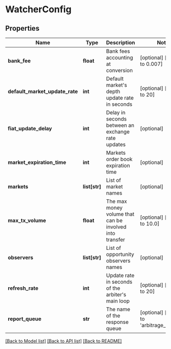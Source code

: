 # WatcherConfig

## Properties
Name | Type | Description | Notes
------------ | ------------- | ------------- | -------------
**bank_fee** | **float** | Bank fees accounting at conversion | [optional] [default to 0.007]
**default_market_update_rate** | **int** | Default market&#39;s depth update rate in seconds | [optional] [default to 20]
**fiat_update_delay** | **int** | Delay in seconds between an exchange rate updates | [optional] 
**market_expiration_time** | **int** | Markets order book expiration time | [optional] 
**markets** | **list[str]** | List of market names | [optional] 
**max_tx_volume** | **float** | The max money volume that can be involved into transfer | [optional] [default to 10.0]
**observers** | **list[str]** | List of opportunity observers names | [optional] 
**refresh_rate** | **int** | Update rate in seconds of the arbiter&#39;s main loop | [optional] [default to 20]
**report_queue** | **str** | The name of the response queue | [optional] [default to 'arbitrage_watcher']

[[Back to Model list]](../README.md#documentation-for-models) [[Back to API list]](../README.md#documentation-for-api-endpoints) [[Back to README]](../README.md)


